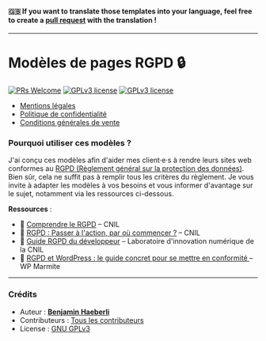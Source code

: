 #### 🇬🇧 If you want to translate those templates into your language, feel free to create a [pull request](https://github.com/benjaminhaeberli/templates-rgpd-web/pulls) with the translation !

---

# Modèles de pages RGPD 🔒

[![PRs Welcome](https://img.shields.io/badge/Contributions-👍-brightgreen.svg)](https://github.com/benjaminhaeberli/checklist-design-web/pulls)
[![GPLv3 license](https://img.shields.io/badge/License-GPLv3-blue.svg)](http://perso.crans.org/besson/LICENSE.html)
[![GPLv3 license](https://img.shields.io/badge/Langage-FR-lightgray.svg)](https://fr.wikipedia.org/wiki/Fran%C3%A7ais)

- [Mentions légales](/fr/mentions-legales.md)
- [Politique de confidentialité](/fr/politique-de-confidentialite.md)
- [Conditions générales de vente](/fr/conditions-generales-de-vente.md)

### Pourquoi utiliser ces modèles ?

J'ai conçu ces modèles afin d'aider mes client·e·s à rendre leurs sites web conformes au [RGPD (Règlement général sur la protection des données)](https://fr.wikipedia.org/wiki/R%C3%A8glement_g%C3%A9n%C3%A9ral_sur_la_protection_des_donn%C3%A9es). Bien sûr, cela ne suffit pas à remplir tous les critères du règlement. Je vous invite à adapter les modèles à vos besoins et vous informer d'avantage sur le sujet, notamment via les ressources ci-dessous.

**Ressources** :

- 📖 [Comprendre le RGPD](https://www.cnil.fr/fr/comprendre-le-rgpd) – CNIL
- 📖 [RGPD : Passer à l'action, par où commencer ?](https://www.cnil.fr/fr/rgpd-par-ou-commencer) – CNIL
- 📖 [Guide RGPD du développeur](https://wpmarmite.com/rgpd-wordpress/) – Laboratoire d'innovation numérique de la CNIL
- 📖 [RGPD et WordPress : le guide concret pour se mettre en conformité ](https://wpmarmite.com/rgpd-wordpress/) – WP Marmite

---

### Crédits

- Auteur : **[Benjamin Haeberli](https://benjaminhaeberli.ch/)**
- Contributeurs : [Tous les contributeurs](https://github.com/benjaminhaeberli/templates-rgpd-web/graphs/contributors)
- License : [GNU GPLv3](https://choosealicense.com/licenses/gpl-3.0/)
